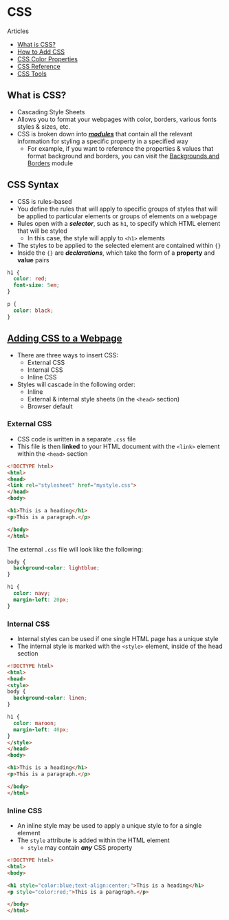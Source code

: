# CSS

Articles

* [What is CSS?](https://developer.mozilla.org/en-US/docs/Learn/CSS/First_steps/What_is_CSS)
* [How to Add CSS](https://www.w3schools.com/css/css_howto.asp)
* [CSS Color Properties](https://www.w3schools.com/cssref/pr_text_color.asp)
* [CSS Reference](https://developer.mozilla.org/en-US/docs/Web/CSS/Reference)
* [CSS Tools](https://meyerweb.com/eric/tools/css/reset/)

## What is CSS?

* Cascading Style Sheets
* Allows you to format your webpages with color, borders, various fonts styles & sizes, etc.
* CSS is broken down into ***[modules](https://developer.mozilla.org/en-US/docs/Web/CSS/Reference)*** that contain all the relevant information for styling a specific property in a specified way
  * For example, if you want to reference the properties & values that format background and borders, you can visit the [Backgrounds and Borders](https://developer.mozilla.org/en-US/docs/Web/CSS/CSS_Backgrounds_and_Borders) module

## CSS Syntax

* CSS is rules-based
* You define the rules that will apply to specific groups of styles that will be applied to particular elements or groups of elements on a webpage
* Rules open with a ***selector***, such as `h1`, to specify which HTML element that will be styled
  * In this case, the style will apply to `<h1>` elements
* The styles to be applied to the selected element are contained within `{}`
* Inside the `{}` are ***declarations***, which take the form of a **property** and **value** pairs

``` CSS
h1 {
  color: red;
  font-size: 5em;
}

p {
  color: black;
}
```

## [Adding CSS to a Webpage](https://www.w3schools.com/css/css_howto.asp)

* There are three ways to insert CSS:
  * External CSS
  * Internal CSS
  * Inline CSS
* Styles will cascade in the following order:
  * Inline
  * External & internal style sheets (in the `<head>` section)
  * Browser default

### External CSS

* CSS code is written in a separate `.css` file
* This file is then **linked** to your HTML document with the `<link>` element within the `<head>` section

``` HTML
<!DOCTYPE html>
<html>
<head>
<link rel="stylesheet" href="mystyle.css">
</head>
<body>

<h1>This is a heading</h1>
<p>This is a paragraph.</p>

</body>
</html>
```

The external `.css` file will look like the following:

``` CSS
body {
  background-color: lightblue;
}

h1 {
  color: navy;
  margin-left: 20px;
}
```

### Internal CSS

* Internal styles can be used if one single HTML page has a unique style
* The internal style is marked with the `<style>` element, inside of the head section

``` HTML
<!DOCTYPE html>
<html>
<head>
<style>
body {
  background-color: linen;
}

h1 {
  color: maroon;
  margin-left: 40px;
}
</style>
</head>
<body>

<h1>This is a heading</h1>
<p>This is a paragraph.</p>

</body>
</html>
```

### Inline CSS

* An inline style may be used to apply a unique style to for a single element
* The `style` attribute is added within the HTML element
  * `style` may contain ***any*** CSS property

``` HTML
<!DOCTYPE html>
<html>
<body>

<h1 style="color:blue;text-align:center;">This is a heading</h1>
<p style="color:red;">This is a paragraph.</p>

</body>
</html>
```